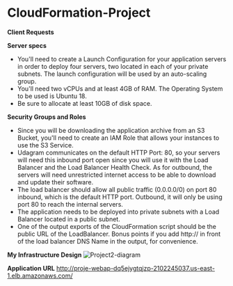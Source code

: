 # CloudFormation-Project

********Client Requests********

**Server specs**
- You'll need to create a Launch Configuration for your application servers in order to deploy four servers, two located in each of your private subnets. The launch configuration will be used by an auto-scaling group.
- You'll need two vCPUs and at least 4GB of RAM. The Operating System to be used is Ubuntu 18.
- Be sure to allocate at least 10GB of disk space.


**Security Groups and Roles**
- Since you will be downloading the application archive from an S3 Bucket, you'll need to create an IAM Role that allows your instances to use the S3 Service.
- Udagram communicates on the default HTTP Port: 80, so your servers will need this inbound port open since you will use it with the Load Balancer and the Load Balancer Health Check. As for outbound, the servers will need unrestricted internet access to be able to download and update their software.
- The load balancer should allow all public traffic (0.0.0.0/0) on port 80 inbound, which is the default HTTP port. Outbound, it will only be using port 80 to reach the internal servers.
- The application needs to be deployed into private subnets with a Load Balancer located in a public subnet.
- One of the output exports of the CloudFormation script should be the public URL of the LoadBalancer. Bonus points if you add http:// in front of the load balancer DNS Name in the output, for convenience.



**My Infrastructure Design**
![Project2-diagram](https://user-images.githubusercontent.com/60219673/172361394-b71211bd-2560-4760-a403-b5e3e2b149aa.jpeg)



**Application URL**
http://proje-webap-dq5ejygtqjzp-2102245037.us-east-1.elb.amazonaws.com/
